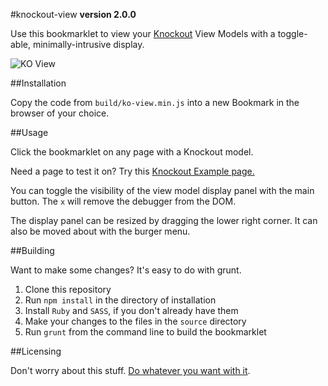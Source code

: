 #knockout-view
**version 2.0.0**

Use this bookmarklet to view your [Knockout](http://knockoutjs.com/) View Models with a toggle-able, minimally-intrusive display.

![KO View](http://github.jmeas.com/ko-view/ko-view.gif)

##Installation

Copy the code from `build/ko-view.min.js` into a new Bookmark in the browser of your choice.

##Usage

Click the bookmarklet on any page with a Knockout model.

Need a page to test it on? Try this [Knockout Example page.](http://knockoutjs.com/examples/contactsEditor.html)

You can toggle the visibility of the view model display panel with the main button. The `x` will remove the debugger from the DOM.

The display panel can be resized by dragging the lower right corner. It can also be moved about with the burger menu.

##Building

Want to make some changes? It's easy to do with grunt.

1. Clone this repository
2. Run `npm install` in the directory of installation
3. Install `Ruby` and `SASS`, if you don't already have them
4. Make your changes to the files in the `source` directory
5. Run `grunt` from the command line to build the bookmarklet

##Licensing

Don't worry about this stuff. [Do whatever you want with it](http://www.wtfpl.net/).